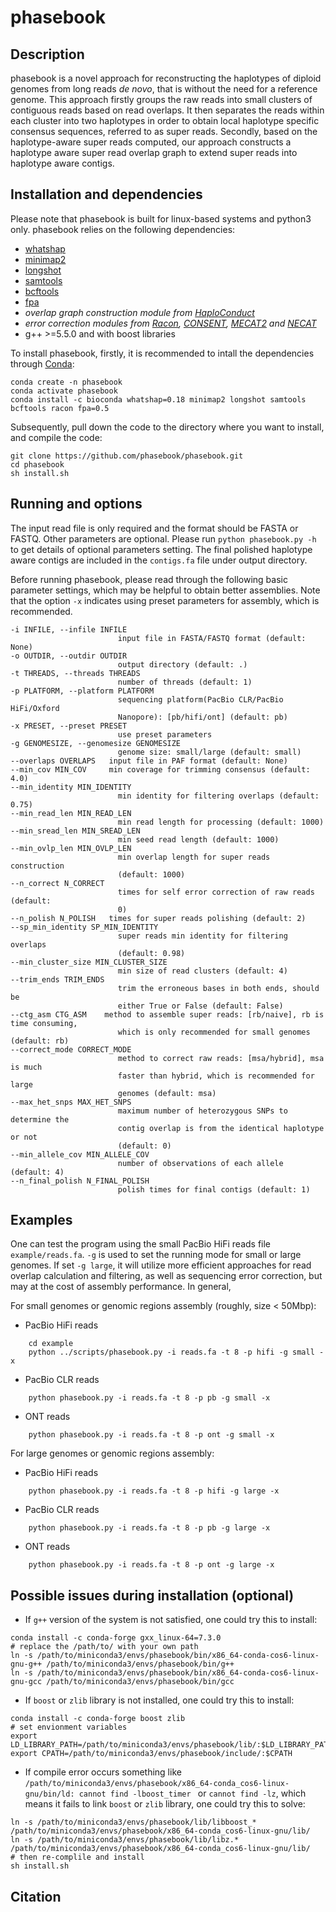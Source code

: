 # phasebook
## Description
phasebook is a novel approach for reconstructing the haplotypes of diploid genomes from 
long reads *de novo*, that is without the need for a reference genome. 
This approach firstly groups the raw reads into small clusters of contiguous reads based on 
read overlaps. It then separates the reads within each cluster into two haplotypes in order to 
obtain local haplotype specific consensus sequences, referred to as super reads. 
Secondly, based on the haplotype-aware super reads computed, our approach constructs a haplotype 
aware super read overlap graph to extend super reads into haplotype aware contigs.


## Installation and dependencies
Please note that phasebook is built for linux-based systems and python3 only.
phasebook relies on the following dependencies:
- [whatshap](https://whatshap.readthedocs.io/en/latest/)
- [minimap2](https://github.com/lh3/minimap2)
- [longshot](https://github.com/pjedge/longshot)
- [samtools](http://www.htslib.org/)
- [bcftools](https://samtools.github.io/bcftools/)
- [fpa](https://github.com/natir/fpa)
- *overlap graph construction module from [HaploConduct](https://github.com/HaploConduct/HaploConduct)*
- *error correction modules from [Racon](https://github.com/isovic/racon), 
[CONSENT](https://github.com/morispi/CONSENT), 
[MECAT2](https://github.com/xiaochuanle/MECAT2) 
and [NECAT](https://github.com/xiaochuanle/NECAT)*
- g++ >=5.5.0 and with boost libraries

To install phasebook, firstly, it is recommended to intall the dependencies through [Conda](https://docs.conda.io/en/latest/):
```
conda create -n phasebook
conda activate phasebook
conda install -c bioconda whatshap=0.18 minimap2 longshot samtools bcftools racon fpa=0.5
```

Subsequently, pull down the code to the directory where you want to install, and compile the code:
```
git clone https://github.com/phasebook/phasebook.git
cd phasebook
sh install.sh
```

## Running and options

The input read file is only required and the format should be FASTA or FASTQ. Other parameters are optional.
Please run `python phasebook.py -h` to get details of optional parameters setting. 
The final polished haplotype aware contigs are included in the `contigs.fa` file under output directory.

Before running phasebook, please read through the following basic parameter settings, 
which may be helpful to obtain better assemblies. Note that the option `-x` indicates 
using preset parameters for assembly, which is recommended.
```
-i INFILE, --infile INFILE
                        input file in FASTA/FASTQ format (default: None)
-o OUTDIR, --outdir OUTDIR
                        output directory (default: .)
-t THREADS, --threads THREADS
                        number of threads (default: 1)
-p PLATFORM, --platform PLATFORM
                        sequencing platform(PacBio CLR/PacBio HiFi/Oxford
                        Nanopore): [pb/hifi/ont] (default: pb)
-x PRESET, --preset PRESET
                        use preset parameters
-g GENOMESIZE, --genomesize GENOMESIZE
                        genome size: small/large (default: small)
--overlaps OVERLAPS   input file in PAF format (default: None)
--min_cov MIN_COV     min coverage for trimming consensus (default: 4.0)
--min_identity MIN_IDENTITY
                        min identity for filtering overlaps (default: 0.75)
--min_read_len MIN_READ_LEN
                        min read length for processing (default: 1000)
--min_sread_len MIN_SREAD_LEN
                        min seed read length (default: 1000)
--min_ovlp_len MIN_OVLP_LEN
                        min overlap length for super reads construction
                        (default: 1000)
--n_correct N_CORRECT
                        times for self error correction of raw reads (default:
                        0)
--n_polish N_POLISH   times for super reads polishing (default: 2)
--sp_min_identity SP_MIN_IDENTITY
                        super reads min identity for filtering overlaps
                        (default: 0.98)
--min_cluster_size MIN_CLUSTER_SIZE
                        min size of read clusters (default: 4)
--trim_ends TRIM_ENDS
                        trim the erroneous bases in both ends, should be
                        either True or False (default: False)
--ctg_asm CTG_ASM    method to assemble super reads: [rb/naive], rb is time consuming, 
                        which is only recommended for small genomes (default: rb)
--correct_mode CORRECT_MODE
                        method to correct raw reads: [msa/hybrid], msa is much
                        faster than hybrid, which is recommended for large
                        genomes (default: msa)
--max_het_snps MAX_HET_SNPS
                        maximum number of heterozygous SNPs to determine the
                        contig overlap is from the identical haplotype or not
                        (default: 0)
--min_allele_cov MIN_ALLELE_COV
                        number of observations of each allele (default: 4)
--n_final_polish N_FINAL_POLISH
                        polish times for final contigs (default: 1)
```

## Examples
One can test the program using the small PacBio HiFi reads file `example/reads.fa`.
`-g` is used to set the running mode for small or large genomes. If set `-g large`, 
it will utilize more efficient approaches for read overlap calculation and filtering,
 as well as sequencing error correction, but may at the cost of assembly performance.
 In general,

For small genomes or genomic regions assembly (roughly, size < 50Mbp):
- PacBio HiFi reads
```
    cd example
    python ../scripts/phasebook.py -i reads.fa -t 8 -p hifi -g small -x 
```
- PacBio CLR reads
```
    python phasebook.py -i reads.fa -t 8 -p pb -g small -x 
```

- ONT reads
```
    python phasebook.py -i reads.fa -t 8 -p ont -g small -x 
```

For large genomes or genomic regions assembly:
- PacBio HiFi reads
```
    python phasebook.py -i reads.fa -t 8 -p hifi -g large -x 
```
- PacBio CLR reads
```
    python phasebook.py -i reads.fa -t 8 -p pb -g large -x 
```
- ONT reads
```
    python phasebook.py -i reads.fa -t 8 -p ont -g large -x 
```

## Possible issues during installation (optional)

- If `g++` version of the system is not satisfied, one could try this to install:
```
conda install -c conda-forge gxx_linux-64=7.3.0
# replace the /path/to/ with your own path
ln -s /path/to/miniconda3/envs/phasebook/bin/x86_64-conda-cos6-linux-gnu-g++ /path/to/miniconda3/envs/phasebook/bin/g++
ln -s /path/to/miniconda3/envs/phasebook/bin/x86_64-conda-cos6-linux-gnu-gcc /path/to/miniconda3/envs/phasebook/bin/gcc
```
- If `boost` or `zlib` library is not installed, one could try this to install:
```
conda install -c conda-forge boost zlib
# set envionment variables
export LD_LIBRARY_PATH=/path/to/miniconda3/envs/phasebook/lib/:$LD_LIBRARY_PATH
export CPATH=/path/to/miniconda3/envs/phasebook/include/:$CPATH
```

- If compile error occurs something like `/path/to/miniconda3/envs/phasebook/x86_64-conda_cos6-linux-gnu/bin/ld: cannot find -lboost_timer `
or `cannot find -lz`, 
 which means it fails to link `boost` or `zlib` library, one could try this to solve:
```
ln -s /path/to/miniconda3/envs/phasebook/lib/libboost_* /path/to/miniconda3/envs/phasebook/x86_64-conda_cos6-linux-gnu/lib/
ln -s /path/to/miniconda3/envs/phasebook/lib/libz.* /path/to/miniconda3/envs/phasebook/x86_64-conda_cos6-linux-gnu/lib/
# then re-complile and install
sh install.sh
```


## Citation
